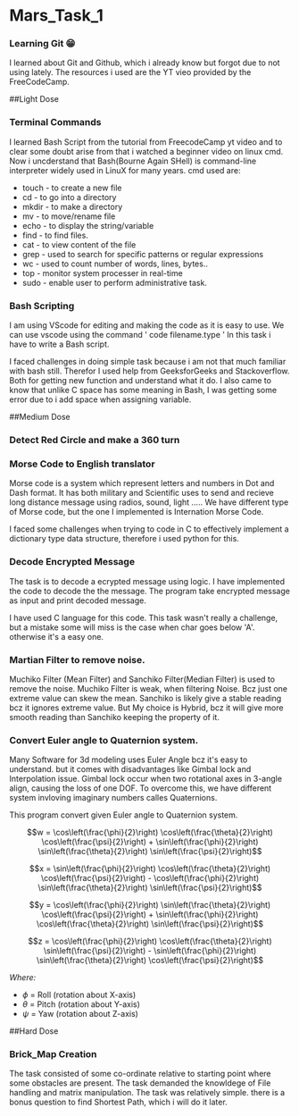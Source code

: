 
# Mars_Task_1

### Learning Git 😁
I learned about Git and Github, which i already know but forgot due to not using lately.
The resources i used are the YT vieo provided by the FreeCodeCamp.

##Light Dose

### Terminal Commands 
I learned Bash Script from the tutorial from FreecodeCamp yt video and to clear some doubt arise from that i watched a beginner video on linux cmd.
Now i uncderstand that Bash(Bourne Again SHell) is command-line interpreter widely used in LinuX for many years.
cmd used are:
  * touch - to create a new file
  * cd - to go into a directory
  * mkdir - to make a directory
  * mv - to move/rename file
  * echo - to display the string/variable
  * find - to find files.
  * cat - to view content of the file
  * grep - used to search for specific patterns or regular expressions
  * wc - used to count number of words, lines, bytes..
  * top - monitor system processer in real-time
  * sudo - enable user to perform administrative task.

### Bash Scripting
I am using VScode for editing and making the code as it is easy to use.
We can use vscode using the command ' code filename.type '
In this task i have to write a Bash script.

I faced challenges in doing simple task because i am not that much familiar with bash still.
Therefor I used help from GeeksforGeeks and Stackoverflow. Both for getting new function and understand what it do.
I also came to know that unlike C space has some meaning in Bash, I was getting some error due to i add space when assigning variable.

##Medium Dose

### Detect Red Circle and make a 360 turn

### Morse Code to English translator
Morse code is a system which represent letters and numbers in Dot and Dash format.
It has both military and Scientific uses to send and recieve long distance message using radios, sound, light .....
We have different type of Morse code, but the one I implemented is Internation Morse Code.

I faced some challenges when trying to code in C to effectively implement a dictionary type data structure, therefore i used python for this.

### Decode Encrypted Message
The task is to decode a ecrypted message using logic.
I have implemented the code to decode the the message.
The program take encrypted message as input and print decoded message.

I have used C language for this code.
This task wasn't really a challenge, but a mistake some will miss is the case when char goes below 'A'. otherwise it's a easy one.

### Martian Filter to remove noise.
Muchiko Filter (Mean Filter) and Sanchiko Filter(Median Filter) is used to remove the noise.
Muchiko Filter is weak, when filtering Noise. Bcz just one extreme value can skew the mean.
Sanchiko is likely give a stable reading bcz it ignores extreme value.
But My choice is Hybrid, bcz it will give more smooth reading than Sanchiko keeping the property of it.

### Convert Euler angle to Quaternion system.
Many Software for 3d modeling uses Euler Angle bcz it's easy to understand.
but it comes with disadvantages like Gimbal lock and Interpolation issue.
Gimbal lock occur when two rotational axes in 3-angle align, causing the loss of one DOF.
To overcome this, we have different system invloving imaginary numbers calles Quaternions.

This program convert given Euler angle to Quaternion system.
```math
w = \cos\left(\frac{\phi}{2}\right) \cos\left(\frac{\theta}{2}\right) \cos\left(\frac{\psi}{2}\right) + \sin\left(\frac{\phi}{2}\right) \sin\left(\frac{\theta}{2}\right) \sin\left(\frac{\psi}{2}\right)
```

```math
x = \sin\left(\frac{\phi}{2}\right) \cos\left(\frac{\theta}{2}\right) \cos\left(\frac{\psi}{2}\right) - \cos\left(\frac{\phi}{2}\right) \sin\left(\frac{\theta}{2}\right) \sin\left(\frac{\psi}{2}\right)
```

```math
y = \cos\left(\frac{\phi}{2}\right) \sin\left(\frac{\theta}{2}\right) \cos\left(\frac{\psi}{2}\right) + \sin\left(\frac{\phi}{2}\right) \cos\left(\frac{\theta}{2}\right) \sin\left(\frac{\psi}{2}\right)
```

```math
z = \cos\left(\frac{\phi}{2}\right) \cos\left(\frac{\theta}{2}\right) \sin\left(\frac{\psi}{2}\right) - \sin\left(\frac{\phi}{2}\right) \sin\left(\frac{\theta}{2}\right) \cos\left(\frac{\psi}{2}\right)
```
*Where:*
- $\phi$ = Roll (rotation about X-axis)
- $\theta$ = Pitch (rotation about Y-axis)
- $\psi$ = Yaw (rotation about Z-axis)

##Hard Dose

### Brick_Map Creation
The task consisted of some co-ordinate relative to starting point where some obstacles are present.
The task demanded the knowldege of File handling and matrix manipulation.
The task was relatively simple.
there is a bonus question to find Shortest Path, which i will do it later.


